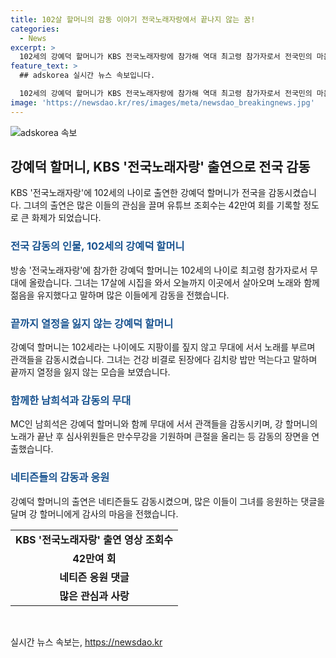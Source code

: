 ```yaml
---
title: 102살 할머니의 감동 이야기 전국노래자랑에서 끝나지 않는 꿈!
categories:
  - News
excerpt: >
  102세의 강예덕 할머니가 KBS 전국노래자랑에 참가해 역대 최고령 참가자로서 전국민의 마음을 사로잡았다. 남희석 MC는 그녀를 만난 소감을 전하며 무대에서 감동적인 노래를 부를 때 강 할머니의 힘찬 모습에 감격했다. 유튜브 조회수는 42만여회로, 네티즌들의 관심을 받았고, 강 할머니의 출연을 모던도 하며 감사의 말을 전했다. 댓글에서는 할머니의 건강과 행운을 기원하는 응원과 공감의 메시지가 이어졌다.
feature_text: >
  ## adskorea 실시간 뉴스 속보입니다.

  102세의 강예덕 할머니가 KBS 전국노래자랑에 참가해 역대 최고령 참가자로서 전국민의 마음을 사로잡았다. 남희석 MC는 그녀를 만난 소감을 전하며 무대에서 감동적인 노래를 부를 때 강 할머니의 힘찬 모습에 감격했다. 유튜브 조회수는 42만여회로, 네티즌들의 관심을 받았고, 강 할머니의 출연을 모던도 하며 감사의 말을 전했다. 댓글에서는 할머니의 건강과 행운을 기원하는 응원과 공감의 메시지가 이어졌다.
image: 'https://newsdao.kr/res/images/meta/newsdao_breakingnews.jpg'
---
```


<p><img src="https://newsdao.kr/res/images/meta/newsdao_breakingnews.jpg" alt="adskorea 속보" /></p>

<h2 data-ke-size="size26">강예덕 할머니, KBS '전국노래자랑' 출연으로 전국 감동</h2>

<p data-ke-size="size16">KBS '전국노래자랑'에 102세의 나이로 출연한 강예덕 할머니가 전국을 감동시켰습니다. 그녀의 출연은 많은 이들의 관심을 끌며 유튜브 조회수는 42만여 회를 기록할 정도로 큰 화제가 되었습니다.</p>

<h3><b><span style="color: #1a5490;">전국 감동의 인물, 102세의 강예덕 할머니</span></b></h3>

<p data-ke-size="size16">방송 '전국노래자랑'에 참가한 강예덕 할머니는 102세의 나이로 최고령 참가자로서 무대에 올랐습니다. 그녀는 17살에 시집을 와서 오늘까지 이곳에서 살아오며 노래와 함께 젊음을 유지했다고 말하며 많은 이들에게 감동을 전했습니다.</p>

<h3><b><span style="color: #1a5490;">끝까지 열정을 잃지 않는 강예덕 할머니</span></b></h3>

<p data-ke-size="size16">강예덕 할머니는 102세라는 나이에도 지팡이를 짚지 않고 무대에 서서 노래를 부르며 관객들을 감동시켰습니다. 그녀는 건강 비결로 된장에다 김치랑 밥만 먹는다고 말하며 끝까지 열정을 잃지 않는 모습을 보였습니다.</p>

<h3><b><span style="color: #1a5490;">함께한 남희석과 감동의 무대</span></b></h3>

<p data-ke-size="size16">MC인 남희석은 강예덕 할머니와 함께 무대에 서서 관객들을 감동시키며, 강 할머니의 노래가 끝난 후 심사위원들은 만수무강을 기원하며 큰절을 올리는 등 감동의 장면을 연출했습니다.</p>

<h3><b><span style="color: #1a5490;">네티즌들의 감동과 응원</span></b></h3>

<p data-ke-size="size16">강예덕 할머니의 출연은 네티즌들도 감동시켰으며, 많은 이들이 그녀를 응원하는 댓글을 달며 강 할머니에게 감사의 마음을 전했습니다.</p>

<table>
  <tr>
    <td style="text-align: center; height: 17px;"><b>KBS '전국노래자랑' 출연 영상 조회수</b></td>
  </tr>
  <tr>
    <td style="text-align: center; height: 17px;"><b>42만여 회</b></td>
  </tr>
  <tr>
    <td style="text-align: center; height: 17px;"><b>네티즌 응원 댓글</b></td>
  </tr>
  <tr>
    <td style="text-align: center; height: 17px;"><b>많은 관심과 사랑</b></td>
  </tr>
</table>

<p data-ke-size="size16">&nbsp;</p>
실시간 뉴스 속보는, <a href="https://newsdao.kr" rel="dofollow">https://newsdao.kr</a>


